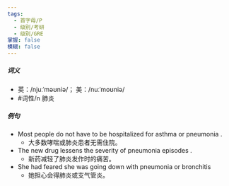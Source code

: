 ```yaml
---
tags:
  - 首字母/P
  - 级别/考研
  - 级别/GRE
掌握: false
模糊: false
---
```

##### 词义
- 英：/njuːˈməʊniə/； 美：/nuːˈmoʊniə/
- #词性/n  肺炎
##### 例句
- Most people do not have to be hospitalized for asthma or pneumonia .
	- 大多数哮喘或肺炎患者无需住院。
- The new drug lessens the severity of pneumonia episodes .
	- 新药减轻了肺炎发作时的痛苦。
- She had feared she was going down with pneumonia or bronchitis
	- 她担心会得肺炎或支气管炎。
